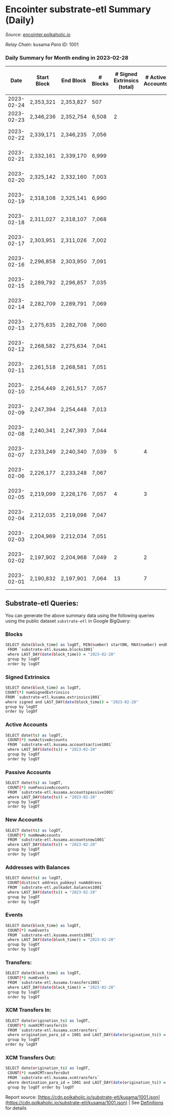 # Encointer substrate-etl Summary (Daily)

_Source_: [encointer.polkaholic.io](https://encointer.polkaholic.io)

*Relay Chain*: kusama
*Para ID*: 1001



### Daily Summary for Month ending in 2023-02-28


| Date | Start Block | End Block | # Blocks | # Signed Extrinsics (total) | # Active Accounts | # Passive | # New | # Addresses with Balances | # Events | # Transfers | # XCM Transfers In | # XCM Transfers Out | Issues | 
| ---- | ----------- | --------- | -------- | --------------------------- | ----------------- | --------- | ----- | ------------------------- | -------- | ----------- | ------------------ | ------------------- | ------ |
| 2023-02-24 | 2,353,321 | 2,353,827 | 507 |  |  |  |  |  | 1,014 |   |   |   |  |
| 2023-02-23 | 2,346,236 | 2,352,754 | 6,508 | 2 |  |  |  | 953 | 13,026 |   |   |   |  |
| 2023-02-22 | 2,339,171 | 2,346,235 | 7,056 |  |  |  |  | 950 | 14,112 |   |   |   | 9 missing (0.13%) |
| 2023-02-21 | 2,332,161 | 2,339,170 | 6,999 |  |  |  | 1 | 950 | 14,001 |   |   |   | 11 missing (0.16%) |
| 2023-02-20 | 2,325,142 | 2,332,160 | 7,003 |  |  |  | 1 | 949 | 14,006 |   |   |   | 16 missing (0.23%) |
| 2023-02-19 | 2,318,108 | 2,325,141 | 6,990 |  |  |  | 2 | 948 | 13,983 |   |   |   | 44 missing (0.63%) |
| 2023-02-18 | 2,311,027 | 2,318,107 | 7,068 |  |  |  | 5 | 946 | 14,136 |   |   |   | 13 missing (0.18%) |
| 2023-02-17 | 2,303,951 | 2,311,026 | 7,002 |  |  |  |  | 941 | 14,005 |   |   |   | 74 missing (1.05%) |
| 2023-02-16 | 2,296,858 | 2,303,950 | 7,091 |  |  |  |  | 941 | 14,185 |   |   |   | 2 missing (0.03%) |
| 2023-02-15 | 2,289,792 | 2,296,857 | 7,035 |  |  |  | 1 | 941 | 14,070 |   |   |   | 31 missing (0.44%) |
| 2023-02-14 | 2,282,709 | 2,289,791 | 7,069 |  |  |  | 1 | 940 | 14,141 |   |   |   | 14 missing (0.20%) |
| 2023-02-13 | 2,275,635 | 2,282,708 | 7,060 |  |  |  | 1 | 939 | 14,120 |   |   |   | 14 missing (0.20%) |
| 2023-02-12 | 2,268,582 | 2,275,634 | 7,041 |  |  |  | 2 | 938 | 14,082 |   |   |   | 12 missing (0.17%) |
| 2023-02-11 | 2,261,518 | 2,268,581 | 7,051 |  |  |  | 3 | 936 | 14,102 |   |   |   | 13 missing (0.18%) |
| 2023-02-10 | 2,254,449 | 2,261,517 | 7,057 |  |  |  | 3 | 933 | 14,114 |   |   |   | 12 missing (0.17%) |
| 2023-02-09 | 2,247,394 | 2,254,448 | 7,013 |  |  |  | 4 | 930 | 14,029 |   |   |   | 42 missing (0.60%) |
| 2023-02-08 | 2,240,341 | 2,247,393 | 7,044 |  |  |  | 1 | 926 | 14,091 |   |   |   | 9 missing (0.13%) |
| 2023-02-07 | 2,233,249 | 2,240,340 | 7,039 | 5 | 4 |  | 8 | 925 | 14,104 |   |   |   | 53 missing (0.75%) |
| 2023-02-06 | 2,226,177 | 2,233,248 | 7,067 |  |  |  | 3 | 917 | 14,144 |   |   |   | 5 missing (0.07%) |
| 2023-02-05 | 2,219,099 | 2,226,176 | 7,057 | 4 | 3 |  | 1 | 914 | 14,130 | 1 ($0.47) |   |   | 21 missing (0.30%) |
| 2023-02-04 | 2,212,035 | 2,219,098 | 7,047 |  |  |  | 2 | 913 | 14,094 |   |   |   | 17 missing (0.24%) |
| 2023-02-03 | 2,204,969 | 2,212,034 | 7,051 |  |  |  | 3 | 911 | 14,102 |   |   |   | 15 missing (0.21%) |
| 2023-02-02 | 2,197,902 | 2,204,968 | 7,049 | 2 | 2 |  | 1 | 908 | 14,109 |   |   |   | 18 missing (0.25%) |
| 2023-02-01 | 2,190,832 | 2,197,901 | 7,064 | 13 | 7 |  | 7 | 907 | 14,198 | 6 ($2.65) |   |   | 6 missing (0.08%) |

## Substrate-etl Queries:
You can generate the above summary data using the following queries using the public dataset `substrate-etl` in Google BigQuery:

### Blocks
```bash
SELECT date(block_time) as logDT, MIN(number) startBN, MAX(number) endBN, COUNT(*) numBlocks 
 FROM `substrate-etl.kusama.blocks1001`  
 where LAST_DAY(date(block_time)) = "2023-02-28" 
 group by logDT 
 order by logDT
```

### Signed Extrinsics
```bash
SELECT date(block_time) as logDT, 
COUNT(*) numSignedExtrinsics 
FROM `substrate-etl.kusama.extrinsics1001`  
where signed and LAST_DAY(date(block_time)) = "2023-02-28" 
group by logDT 
order by logDT
```

### Active Accounts
```bash
SELECT date(ts) as logDT, 
 COUNT(*) numActiveAccounts 
 FROM `substrate-etl.kusama.accountsactive1001` 
 where LAST_DAY(date(ts)) = "2023-02-28" 
 group by logDT 
 order by logDT
```

### Passive Accounts
```bash
SELECT date(ts) as logDT, 
 COUNT(*) numPassiveAccounts 
 FROM `substrate-etl.kusama.accountspassive1001` 
 where LAST_DAY(date(ts)) = "2023-02-28" 
 group by logDT 
 order by logDT
```

### New Accounts
```bash
SELECT date(ts) as logDT, 
 COUNT(*) numNewAccounts 
 FROM `substrate-etl.kusama.accountsnew1001` 
 where LAST_DAY(date(ts)) = "2023-02-28" 
 group by logDT
 order by logDT
```

### Addresses with Balances
```bash
SELECT date(ts) as logDT,
 COUNT(distinct address_pubkey) numAddress 
 FROM `substrate-etl.polkadot.balances1001` 
 where LAST_DAY(date(ts)) = "2023-02-28" 
 group by logDT 
 order by logDT
```

### Events
```bash
SELECT date(block_time) as logDT, 
 COUNT(*) numEvents 
 FROM `substrate-etl.kusama.events1001` 
 where LAST_DAY(date(block_time)) = "2023-02-28" 
 group by logDT 
 order by logDT
```

### Transfers:
```bash
SELECT date(block_time) as logDT, 
 COUNT(*) numEvents 
 FROM `substrate-etl.kusama.transfers1001` 
 where LAST_DAY(date(block_time)) = "2023-02-28" 
 group by logDT 
 order by logDT
```

### XCM Transfers In:
```bash
SELECT date(origination_ts) as logDT, 
 COUNT(*) numXCMTransfersIn 
 FROM `substrate-etl.kusama.xcmtransfers` 
 where origination_para_id = 1001 and LAST_DAY(date(origination_ts)) = "2023-02-28" 
 group by logDT 
order by logDT
```

### XCM Transfers Out:
```bash
SELECT date(origination_ts) as logDT, 
 COUNT(*) numXCMTransfersOut 
 FROM `substrate-etl.kusama.xcmtransfers` 
 where destination_para_id = 1001 and LAST_DAY(date(origination_ts)) = "2023-02-28" 
 group by logDT order by logDT
```


Report source: [https://cdn.polkaholic.io/substrate-etl/kusama/1001.json](https://cdn.polkaholic.io/substrate-etl/kusama/1001.json) | See [Definitions](/DEFINITIONS.md) for details
